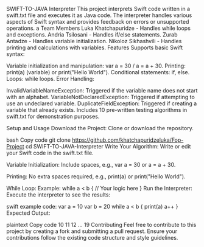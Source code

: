 SWIFT-TO-JAVA Interpreter
This project interprets Swift code written in a swift.txt file and executes it as Java code. The interpreter handles various aspects of Swift syntax and provides feedback on errors or unsupported operations.
a
Team Members
Luka Khatchapuridze - Handles while loops and exceptions.
Andria Tsilosani - Handles if/else statements.
Zurab Antadze - Handles variable initialization.
Nikoloz Sikhashvili - Handles printing and calculations with variables.
Features
Supports basic Swift syntax:

Variable initialization and manipulation: var a = 30 / a = a + 30.
Printing: print(a) (variable) or print("Hello World").
Conditional statements: if, else.
Loops: while loops.
Error Handling:

InvalidVariableNameException: Triggered if the variable name does not start with an alphabet.
VariableNotDeclaredException: Triggered if attempting to use an undeclared variable.
DuplicateFieldException: Triggered if creating a variable that already exists.
Includes 10 pre-written testing algorithms in swift.txt for demonstration purposes.

Setup and Usage
Download the Project: Clone or download the repository.

bash
Copy code
git clone https://github.com/khatchapuridzeluka/Fop-Project
cd SWIFT-TO-JAVA-Interpreter
Write Your Algorithm: Write or edit your Swift code in the swift.txt file.

Variable Initialization: Include spaces, e.g., var a = 30 or a = a + 30.

Printing: No extra spaces required, e.g., print(a) or print("Hello World").

While Loop: Example:
while a < b {
  // Your logic here
}
Run the Interpreter: Execute the interpreter to see the results:

swift
example code:
var a = 10
var b = 20
while a < b {
    print(a)
    a++
}
Expected Output:

plaintext
Copy code
10
11
12
...
19
Contributing
Feel free to contribute to this project by creating a fork and submitting a pull request. Ensure your contributions follow the existing code structure and style guidelines.



